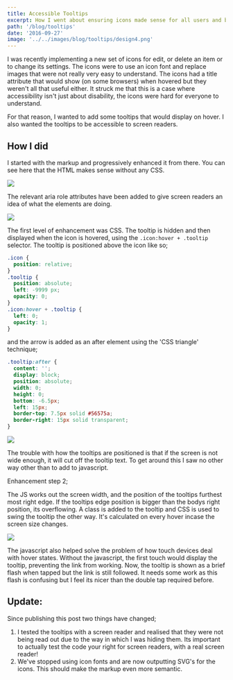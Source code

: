 ```yaml
---
title: Accessible Tooltips
excerpt: How I went about ensuring icons made sense for all users and browsers too.
path: '/blog/tooltips'
date: '2016-09-27'
image: '../../images/blog/tooltips/design4.png'
---
```


I was recently implementing a new set of icons for edit, or delete an item or to change its settings.
The icons were to use an icon font and replace images that were not really very easy to understand.
The icons had a title attribute that would show (on some browsers) when hovered but they weren't all that useful either.
It struck me that this is a case where accessibility isn't just about disability, the icons were hard for everyone to understand.

For that reason, I wanted to add some tooltips that would display on hover.
I also wanted the tooltips to be accessible to screen readers.

## How I did

I started with the markup and progressively enhanced it from there.
You can see here that the HTML makes sense without any CSS.

![](../../images/blog/tooltips/design6.png)

The relevant aria role attributes have been added to give screen readers an idea of what the elements are doing.

![](../../images/blog/tooltips/design5.png)

The first level of enhancement was CSS. The tooltip is hidden and then displayed when the icon is hovered, using the `.icon:hover + .tooltip` selector.
The tooltip is positioned above the icon like so;

```css
.icon {
  position: relative;
}
.tooltip {
  position: absolute;
  left: -9999 px;
  opacity: 0;
}
.icon:hover + .tooltip {
  left: 0;
  opacity: 1;
}
```

and the arrow is added as an after element using the 'CSS triangle' technique;

```css
.tooltip:after {
  content: '';
  display: block;
  position: absolute;
  width: 0;
  height: 0;
  bottom: -6.5px;
  left: 15px;
  border-top: 7.5px solid #56575a;
  border-right: 15px solid transparent;
}
```

![](../../images/blog/tooltips/design3.png)

The trouble with how the tooltips are positioned is that if the screen is not wide enough, it will cut off the tooltip text.
To get around this I saw no other way other than to add to javascript.

Enhancement step 2;

The JS works out the screen width, and the position of the tooltips furthest most right edge.
If the tooltips edge position is bigger than the bodys right position, its overflowing.
A class is added to the tooltip and CSS is used to swing the tooltip the other way.
It's calculated on every hover incase the screen size changes.

![](../../images/blog/tooltips/design4.png)

The javascript also helped solve the problem of how touch devices deal with hover states. Without the javascript, the first touch would display the tooltip, preventing the link from working. Now, the tooltip is shown as a brief flash when tapped but the link is still followed. It needs some work as this flash is confusing but I feel its nicer than the double tap required before.

## Update:

Since publishing this post two things have changed;

1. I tested the tooltips with a screen reader and realised that they were not being read out due to the way in which I was hiding them. Its important to actually test the code your right for screen readers, with a real screen reader!
2. We've stopped using icon fonts and are now outputting SVG's for the icons. This should make the markup even more semantic.

